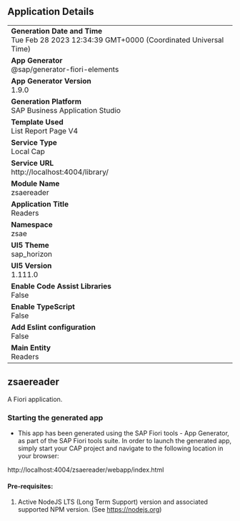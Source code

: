 ## Application Details
|               |
| ------------- |
|**Generation Date and Time**<br>Tue Feb 28 2023 12:34:39 GMT+0000 (Coordinated Universal Time)|
|**App Generator**<br>@sap/generator-fiori-elements|
|**App Generator Version**<br>1.9.0|
|**Generation Platform**<br>SAP Business Application Studio|
|**Template Used**<br>List Report Page V4|
|**Service Type**<br>Local Cap|
|**Service URL**<br>http://localhost:4004/library/
|**Module Name**<br>zsaereader|
|**Application Title**<br>Readers|
|**Namespace**<br>zsae|
|**UI5 Theme**<br>sap_horizon|
|**UI5 Version**<br>1.111.0|
|**Enable Code Assist Libraries**<br>False|
|**Enable TypeScript**<br>False|
|**Add Eslint configuration**<br>False|
|**Main Entity**<br>Readers|

## zsaereader

A Fiori application.

### Starting the generated app

-   This app has been generated using the SAP Fiori tools - App Generator, as part of the SAP Fiori tools suite.  In order to launch the generated app, simply start your CAP project and navigate to the following location in your browser:

http://localhost:4004/zsaereader/webapp/index.html

#### Pre-requisites:

1. Active NodeJS LTS (Long Term Support) version and associated supported NPM version.  (See https://nodejs.org)


